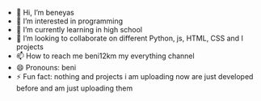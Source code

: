 - 👋 Hi, I’m beneyas
- 👀 I’m interested in programming
- 🌱 I’m currently learning in high school
- 💞️ I’m looking to collaborate on different Python, js, HTML, CSS and I projects
- 📫 How to reach me beni12km my everything channel
- 😄 Pronouns: beni
- ⚡ Fun fact: nothing
and projects i am uploading now are just developed before and am just uploading them
<!---
beneyas12km/beneyas12km is a ✨ special ✨ repository because its `README.md` (this file) appears on your GitHub profile.
You can click the Preview link to take a look at your changes.
--->
